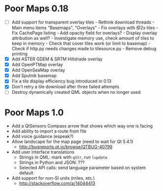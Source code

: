 Poor Maps 0.18
==============

 * [ ] Add support for transparent overlay tiles
       - Rethink download threads
       - Main menu items "Basemaps", "Overlays"
       - Fix overlays with @2x tiles
       - Fix CachePage listing
       - Add opacity field for overlays?
       - Display overlay attribution as well?
       - Investigate memory use, check amount of tiles to keep in memory
       - Check that cover tiles work (or limit to basemap)
       - Check if http.py needs changes made to tilesource.py
       - Remove debug printing
 * [X] Add ASTER GDEM & SRTM Hillshade overlay
 * [X] Add OpenPTMap overlay
 * [X] Add OpenSeaMap overlay
 * [X] Add Sputnik basemap
 * [X] Fix a tile display efficiency bug introduced in 0.13
 * [X] Don't retry a tile download after three failed attempts
 * [ ] Destroy dynamically created QML objects when no longer used

Poor Maps 1.0
=============

 * Add a QtSensors Compass arrow that shows which way one is facing
 * Add ability to import a route from file
 * Add voice guidance (espeak?)
 * Allow landscape for the map page (need to wait for Qt 5.4.1)
   - <http://bugreports.qt.io/browse/QTBUG-40799>
 * Add user interface translations
   - Strings in QML: mark with `qStr`, run `lupdate`
   - Strings in Python and JSON: ???
   - Selected API calls: send language parameter based on system default
 * Add support for non-SI units (miles, etc.)
   - <http://stackoverflow.com/a/14044413>
